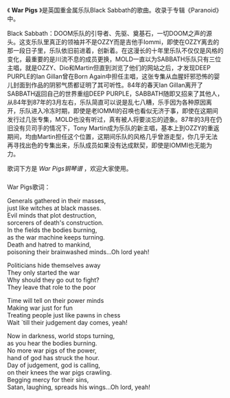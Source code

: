 

《 **War Pigs** 》是英国重金属乐队Black Sabbath的歌曲。收录于专辑《Paranoid》中。

  

Black
Sabbath：DOOM乐队的引导者、先驱、奠基石，一切DOOM之声的源头。这支乐队里真正的领袖并不是OZZY而是吉他手Iommi，即使在OZZY离去的那一段日子里，乐队依旧前进着，创新着。在这漫长的十年里乐队不仅仅是风格的变化，最重要的是川流不息的成员更换，MOLD一直以为SABBATH乐队只有三位主唱，就是OZZY、Dio和Martin但直到浏览了他们的网站之后，才发现DEEP
PURPLE的Ian Gillan曾在Born Again中担任主唱，这张专集从血腥奸邪恐怖的婴儿封面到作品的阴邪气质都证明了其可听性。84年的春天Ian
Gillan离开了SABBATH返回自己的世界重组DEEP
PURPLE，SABBATH随即又招来了其他人，从84年到87年的3月左右，乐队简直可以说是乱七八糟，乐手因为各种原因离开，乐队进入冷冻时期，即使是老IOMMI的召唤也看似无济于事，即使在这期间发行过几张专集，MOLD也没有听过，真有被人将要淡忘的迹象。87年的3月在仍旧没有贝司手的情况下，Tony
Martin成为乐队的新主唱，基本上到OZZY的重返期间，均由Martin担任这个位置，这期间乐队的风格几乎曾游走型，你几乎无法再寻找出色的专集出来，乐队成员如果没有达成默契，即使是IOMMI也无能为力。

  

歌词下方是 _War Pigs钢琴谱_ ，欢迎大家使用。

###  
War Pigs歌词：

  

Generals gathered in their masses,  
just like witches at black masses.  
Evil minds that plot destruction,  
sorcerers of death's construction.  
In the fields the bodies burning,  
as the war machine keeps turning.  
Death and hatred to mankind,  
poisoning their brainwashed minds...Oh lord yeah!

Politicians hide themselves away  
They only started the war  
Why should they go out to fight?  
They leave that role to the poor

Time will tell on their power minds  
Making war just for fun  
Treating people just like pawns in chess  
Wait `till their judgement day comes, yeah!

Now in darkness, world stops turning,  
as you hear the bodies burning.  
No more war pigs of the power,  
hand of god has struck the hour.  
Day of judgement, god is calling,  
on their knees the war pigs crawling.  
Begging mercy for their sins,  
Satan, laughing, spreads his wings...Oh lord, yeah!

  

